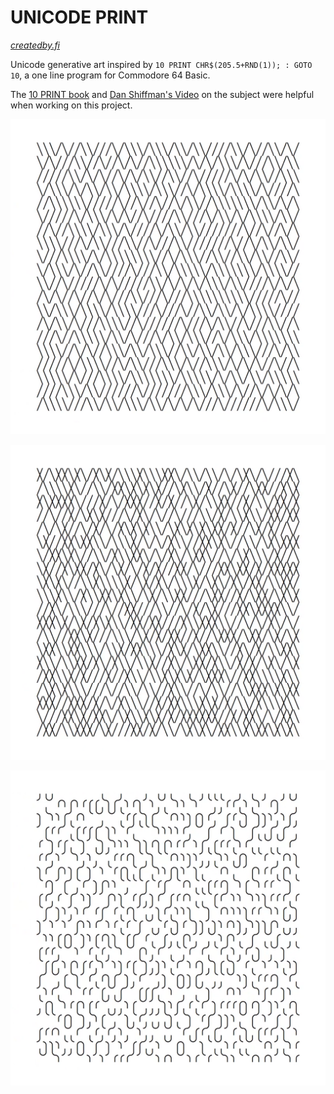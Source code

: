 # UNICODE PRINT

*[createdby.fi](http://createdby.fi)*

Unicode generative art inspired by `10 PRINT CHR$(205.5+RND(1)); : GOTO 10`, a one line program for Commodore 64 Basic.

The [10 PRINT book](https://10print.org/) and [Dan Shiffman's Video]() on the subject were helpful when working on this project.

![screenshot of classic program running](./images/unicode-print-classic-still-001.png)

![screenshot of xs program running](./images/unicode-print-xs-still-001.png)

![screenshot of curves program running](./images/unicode-print-curves-still-001.png)

